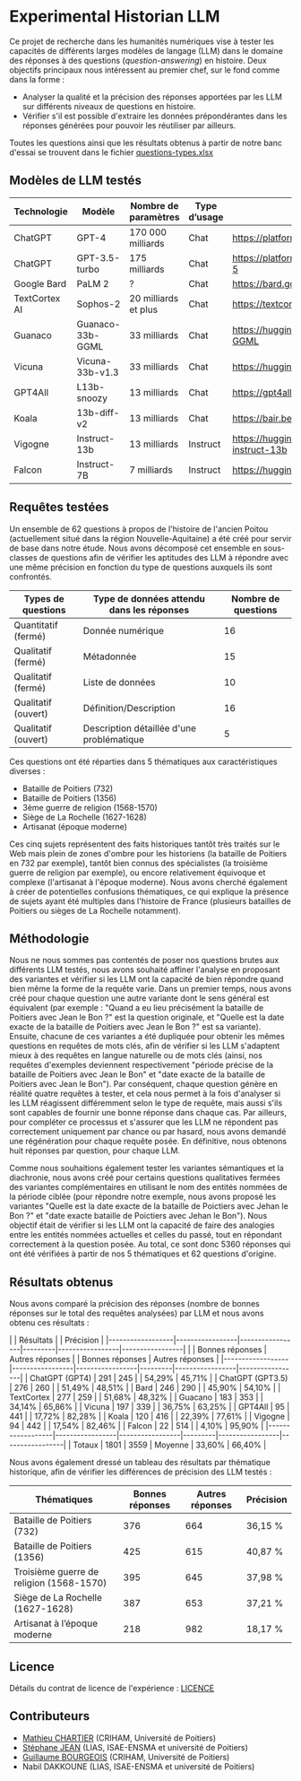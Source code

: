 # Experimental Historian LLM

Ce projet de recherche dans les humanités numériques vise à tester les capacités de différents larges modèles de langage (LLM) dans le domaine des réponses à des questions (*question-answering*) en histoire. Deux objectifs principaux nous intéressent au premier chef, sur le fond comme dans la forme :

* Analyser la qualité et la précision des réponses apportées par les LLM sur différents niveaux de questions en histoire.
* Vérifier s'il est possible d'extraire les données prépondérantes dans les réponses générées pour pouvoir les réutiliser par ailleurs.

Toutes les questions ainsi que les résultats obtenus à partir de notre banc d'essai se trouvent dans le fichier [questions-types.xlsx](questions-types.xlsx)

## Modèles de LLM testés

| Technologie   | Modèle           | Nombre de paramètres | Type d’usage | URL                                                       |
|---------------|------------------|----------------------|--------------|-----------------------------------------------------------|
| ChatGPT       | GPT-4            | 170 000 milliards    | Chat         | <https://platform.openai.com/docs/models/gpt-4>           |
| ChatGPT       | GPT-3.5-turbo    | 175 milliards        | Chat         | <https://platform.openai.com/docs/models/gpt-3-5>         |
| Google Bard   | PaLM 2           | ?                    | Chat         | <https://bard.google.com/>                                |
| TextCortex AI | Sophos-2         | 20 milliards et plus | Chat         | <https://textcortex.com/fr/>                              |
| Guanaco       | Guanaco-33b-GGML | 33 milliards         | Chat         | <https://huggingface.co/TheBloke/guanaco-33B-GGML>        |
| Vicuna        | Vicuna-33b-v1.3  | 33 milliards         | Chat         | <https://huggingface.co/lmsys/vicuna-33b-v1.3>            |
| GPT4All       | L13b-snoozy      | 13 milliards         | Chat         | <https://gpt4all.io>                                      |
| Koala         | 13b-diff-v2      | 13 milliards         | Chat         | <https://bair.berkeley.edu/blog/2023/04/03/koala/>        |
| Vigogne       | Instruct-13b     | 13 milliards         | Instruct     | <https://huggingface.co/bofenghuang/vigogne-instruct-13b> |
| Falcon        | Instruct-7B      | 7 milliards          | Instruct     | <https://huggingface.co/tiiuae/falcon-7b-instruct>        |

## Requêtes testées

Un ensemble de 62 questions à propos de l'histoire de l'ancien Poitou (actuellement situé dans la région Nouvelle-Aquitaine) a été créé pour servir de base dans notre étude. Nous avons décomposé cet ensemble en sous-classes de questions afin de vérifier les aptitudes des LLM à répondre avec une même précision en fonction du type de questions auxquels ils sont confrontés.

| Types de questions  | Type de données attendu dans les réponses  | Nombre de questions |
|---------------------|--------------------------------------------|---------------------|
| Quantitatif (fermé) | Donnée numérique                           |          16         |
| Qualitatif (fermé)  | Métadonnée                                 |          15         |
| Qualitatif (fermé)  | Liste de données                           |          10         |
| Qualitatif (ouvert) | Définition/Description                     |          16         |
| Qualitatif (ouvert) | Description détaillée d'une problématique  |          5          |

Ces questions ont été réparties dans 5 thématiques aux caractéristiques diverses :

* Bataille de Poitiers (732)
* Bataille de Poitiers (1356)
* 3ème guerre de religion (1568-1570)
* Siège de La Rochelle (1627-1628)
* Artisanat (époque moderne)

Ces cinq sujets représentent des faits historiques tantôt très traités sur le Web mais plein de zones d'ombre pour les historiens (la bataille de Poitiers en 732 par exemple), tantôt bien connus des spécialistes (la troisième guerre de religion par exemple), ou encore relativement équivoque et complexe (l'artisanat à l'époque moderne). Nous avons cherché également à créer de potentielles confusions thématiques, ce qui explique la présence de sujets ayant été multiples dans l'histoire de France (plusieurs batailles de Poitiers ou sièges de La Rochelle notamment).

## Méthodologie

Nous ne nous sommes pas contentés de poser nos questions brutes aux différents LLM testés, nous avons souhaité affiner l'analyse en proposant des variantes et vérifier si les LLM ont la capacité de bien répondre quand bien même la forme de la requête varie. Dans un premier temps, nous avons créé pour chaque question une autre variante dont le sens général est équivalent (par exemple : "Quand a eu lieu précisément la bataille de Poitiers avec Jean le Bon ?" est la question originale, et "Quelle est la date exacte de la bataille de Poitiers avec Jean le Bon ?" est sa variante). Ensuite, chacune de ces variantes a été dupliquée pour obtenir les mêmes questions en requêtes de mots clés, afin de vérifier si les LLM s'adaptent mieux à des requêtes en langue naturelle ou de mots clés (ainsi, nos requêtes d'exemples deviennent respectivement "période précise de la bataille de Poitiers avec Jean le Bon" et "date exacte de la bataille de Poitiers avec Jean le Bon"). Par conséquent, chaque question génère en réalité quatre requêtes à tester, et cela nous permet à la fois d'analyser si les LLM réagissent différemment selon le type de requête, mais aussi s'ils sont capables de fournir une bonne réponse dans chaque cas. Par ailleurs, pour compléter ce processus et s'assurer que les LLM ne répondent pas correctement uniquement par chance ou par hasard, nous avons demandé une régénération pour chaque requête posée. En définitive, nous obtenons huit réponses par question, pour chaque LLM.

Comme nous souhaitions également tester les variantes sémantiques et la diachronie, nous avons créé pour certains questions qualitatives fermées des variantes complémentaires en utilisant le nom des entités nommées de la période ciblée (pour répondre notre exemple, nous avons proposé les variantes "Quelle est la date exacte de la bataille de Poictiers avec Jehan le Bon ?" et "date exacte bataille de Poictiers avec Jehan le Bon"). Nous objectif était de vérifier si les LLM ont la capacité de faire des analogies entre les entités nommées actuelles et celles du passé, tout en répondant correctement à la question posée. Au total, ce sont donc 5360 réponses qui ont été vérifiées à partir de nos 5 thématiques et 62 questions d'origine.

## Résultats obtenus

Nous avons comparé la précision des réponses (nombre de bonnes réponses sur le total des requêtes analysées) par LLM et nous avons obtenu ces résultats : 

|                  |             Résultats             |         |             Précision             |
|------------------|-----------------|-----------------|---------|-----------------|-----------------|
|                  | Bonnes réponses | Autres réponses |         | Bonnes réponses | Autres réponses |
|------------------|-----------------|-----------------|---------|-----------------|-----------------|
| ChatGPT (GPT4)   |       291       |       245       |         |      54,29%     |     45,71%      |
| ChatGPT (GPT3.5) |       276       |       260       |         |      51,49%     |     48,51%      |
| Bard             |       246       |       290       |         |      45,90%     |     54,10%      |
| TextCortex       |       277       |       259       |         |      51,68%     |     48,32%      |
| Guacano          |       183       |       353       |         |      34,14%     |     65,86%      |
| Vicuna           |       197       |       339       |         |      36,75%     |     63,25%      |
| GPT4All          |       95        |       441       |         |      17,72%     |     82,28%      |
| Koala            |       120       |       416       |         |      22,39%     |     77,61%      |
| Vigogne          |       94        |       442       |         |      17,54%     |     82,46%      |
| Falcon           |       22        |       514       |         |       4,10%     |     95,90%      |
|------------------|-----------------|-----------------|---------|-----------------|-----------------|
| Totaux           |      1801       |       3559      | Moyenne |      33,60%     |     66,40%      |

Nous avons également dressé un tableau des résultats par thématique historique, afin de vérifier les différences de précision des LLM testés :

| Thématiques                              | Bonnes réponses | Autres réponses | Précision |
|------------------------------------------|-----------------|-----------------|-----------|
| Bataille de Poitiers (732)               |       376       |       664       |  36,15 %  |
| Bataille de Poitiers (1356)              |       425       |       615       |  40,87 %  |
| Troisième guerre de religion (1568-1570) |       395       |       645       |  37,98 %  |
| Siège de La Rochelle (1627-1628)         |       387       |       653       |  37,21 %  |
| Artisanat à l’époque moderne             |       218       |       982       |  18,17 %  |

## Licence

Détails du contrat de licence de l'expérience : [LICENCE](LICENSE)

## Contributeurs

* [Mathieu CHARTIER](https://criham.labo.univ-poitiers.fr/membres/mathieu-chartier/) (CRIHAM, Université de Poitiers)
* [Stéphane JEAN](https://www.lias-lab.fr/members/stephanejean/) (LIAS, ISAE-ENSMA et université de Poitiers)
* [Guillaume BOURGEOIS](https://criham.labo.univ-poitiers.fr/membres/guillaume-bourgeois/) (CRIHAM, Université de Poitiers)
* Nabil DAKKOUNE (LIAS, ISAE-ENSMA et université de Poitiers)
